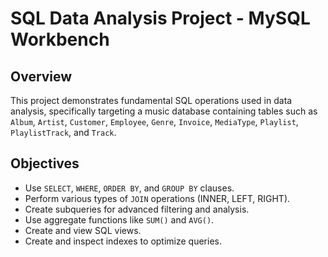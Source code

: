 # SQL Data Analysis Project - MySQL Workbench

## Overview

This project demonstrates fundamental SQL operations used in data analysis, specifically targeting a music database containing tables such as `Album`, `Artist`, `Customer`, `Employee`, `Genre`, `Invoice`, `MediaType`, `Playlist`, `PlaylistTrack`, and `Track`.

## Objectives

- Use `SELECT`, `WHERE`, `ORDER BY`, and `GROUP BY` clauses.
- Perform various types of `JOIN` operations (INNER, LEFT, RIGHT).
- Create subqueries for advanced filtering and analysis.
- Use aggregate functions like `SUM()` and `AVG()`.
- Create and view SQL views.
- Create and inspect indexes to optimize queries.
